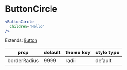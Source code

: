 # ButtonCircle

```.jsx
<ButtonCircle
  children='Hello'
/>
```

Extends: [Button](/components/Button)

prop | default | theme key | style type
---|---|---|---
borderRadius | 9999 | radii | default